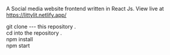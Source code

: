A Social media website frontend written in React Js.
View live at https://littylit.netlify.app/

git clone --- this repository .\
cd into the repository .\
npm install \
npm start
